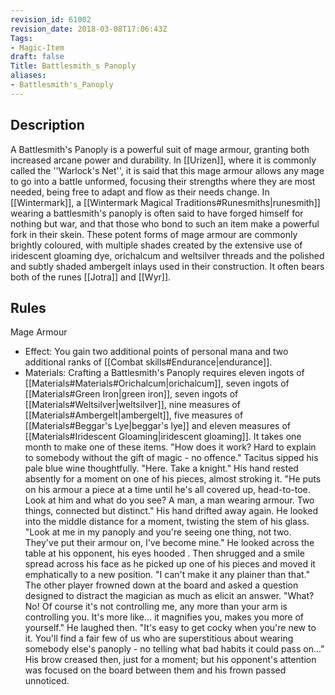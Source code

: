 ```yaml
---
revision_id: 61002
revision_date: 2018-03-08T17:06:43Z
Tags:
- Magic-Item
draft: false
Title: Battlesmith_s Panoply
aliases:
- Battlesmith's_Panoply
---
```

## Description
A Battlesmith's Panoply is a powerful suit of mage armour, granting both increased arcane power and durability. In [[Urizen]], where it is commonly called the ''Warlock's Net'', it is said that this mage armour allows any mage to go into a battle unformed, focusing their strengths where they are most needed, being free to adapt and flow as their needs change. In [[Wintermark]], a [[Wintermark Magical Traditions#Runesmiths|runesmith]] wearing a battlesmith's panoply is often said to have forged himself for nothing but war, and that those who bond to such an item make a powerful fork in their skein.
These potent forms of mage armour are commonly brightly coloured, with multiple shades created by the extensive use of iridescent gloaming dye, orichalcum and weltsilver threads and the polished and subtly shaded ambergelt inlays used in their construction. It often bears both of the runes [[Jotra]] and [[Wyr]].
## Rules
Mage Armour
* Effect: You gain two additional points of personal mana and two additional ranks of [[Combat skills#Endurance|endurance]].
* Materials: Crafting a Battlesmith's Panoply requires eleven ingots of [[Materials#Materials#Orichalcum|orichalcum]], seven ingots of [[Materials#Green Iron|green iron]], seven ingots of [[Materials#Weltsilver|weltsilver]], nine measures of [[Materials#Ambergelt|ambergelt]], five measures of [[Materials#Beggar's Lye|beggar's lye]] and eleven measures of [[Materials#Iridescent Gloaming|iridescent gloaming]]. It takes one month to make one of these items.
"How does it work? Hard to explain to somebody without the gift of magic - no offence." Tacitus sipped his pale blue wine thoughtfully. 
"Here.  Take a knight." His hand rested absently for a moment on one of his pieces, almost stroking it. "He puts on his armour a piece at a time until he's all covered up, head-to-toe.  Look at him and what do you see?  A man, a man wearing armour. Two things, connected but distinct."
His hand drifted away again. He looked into the middle distance for a moment, twisting the stem of his glass. 
"Look at me in my panoply and you're seeing one thing, not two. They've put their armour on, I've become mine."
He looked across the table at his opponent, his eyes hooded . Then shrugged and a smile spread across his face as he picked up one of his pieces and moved it emphatically to a new position.
"I can't make it any plainer than that."
The other player frowned down at the board and asked a question designed to distract the magician as much as elicit an answer.
"What? No!  Of course it's not controlling me, any more than your arm is controlling you. It's more like... it magnifies you, makes you more of yourself." He laughed then. "It's easy to get cocky when you're new to it.  You'll find a fair few of us who are superstitious about wearing somebody else's panoply - no telling what bad habits it could pass on..."
His brow creased then, just for a moment; but his opponent's attention was focused on the board between them and his frown passed unnoticed.